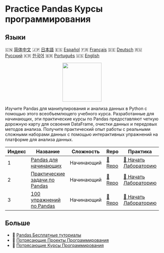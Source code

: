 # Practice Pandas Курсы программирования

## Языки

🇨🇳 [简体中文](README_zh.md) 🇯🇵 [日本語](README_ja.md) 🇪🇸 [Español](README_es.md) 🇫🇷 [Français](README_fr.md) 🇩🇪 [Deutsch](README_de.md) 🇷🇺 [Русский](README_ru.md) 🇰🇷 [한국어](README_ko.md) 🇧🇷 [Português](README_pt.md) 🇺🇸 [English](README.md) 

<div align="center">
<img width="128px" src="https://file.labex.io/path/qhqKKAjZr3K5.png">
</div>

Изучите Pandas для манипулирования и анализа данных в Python с помощью этого всеобъемлющего учебного курса. Разработанные для начинающих, эти практические курсы по Pandas предоставляют четкую дорожную карту для освоения DataFrame, очистки данных и передовых методов анализа. Получите практический опыт работы с реальными сложными наборами данных с помощью интерактивных упражнений на платформе для анализа данных.

|   Индекс | Название                                                                                | Сложность   | Repo                                                                | Практика                                                                        |
|----------|-----------------------------------------------------------------------------------------|-------------|---------------------------------------------------------------------|---------------------------------------------------------------------------------|
|        1 | [Pandas для начинающих](https://labex.io/ru/courses/pandas-for-beginners)               | Начинающий  | [🔗 Repo](https://github.com/labex-labs/pandas-for-beginners)       | [🚀 Начать Лабораторию](https://labex.io/ru/courses/pandas-for-beginners)       |
|        2 | [Практические задачи по Pandas](https://labex.io/ru/courses/pandas-practice-challenges) | Начинающий  | [🔗 Repo](https://github.com/labex-labs/pandas-practice-challenges) | [🚀 Начать Лабораторию](https://labex.io/ru/courses/pandas-practice-challenges) |
|        3 | [100 упражнений по Pandas](https://labex.io/ru/courses/100-pandas-exercises)            | Начинающий  | [🔗 Repo](https://github.com/labex-labs/100-pandas-exercises)       | [🚀 Начать Лабораторию](https://labex.io/ru/courses/100-pandas-exercises)       |

## Больше

- 🔗 [Pandas Бесплатные туториалы](https://github.com/labex-labs/pandas-free-tutorials)
- 🔗 [Потрясающие Проекты Программирования](https://github.com/labex-labs/awesome-programming-projects)
- 🔗 [Потрясающие Курсы Программирования](https://github.com/labex-labs/awesome-programming-courses)

